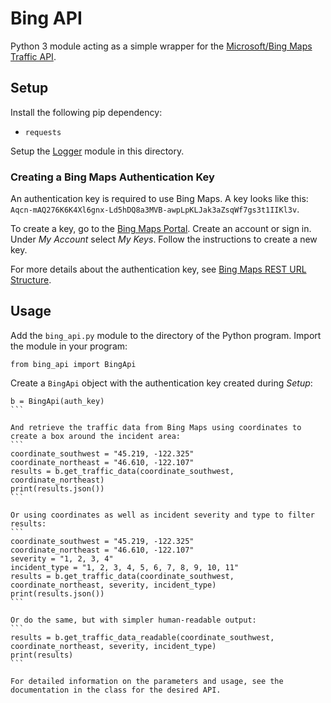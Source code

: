 # Bing API

Python 3 module acting as a simple wrapper for the [Microsoft/Bing Maps Traffic API](https://msdn.microsoft.com/en-us/library/hh441725.aspx).

## Setup

Install the following pip dependency:
* `requests`

Setup the [Logger](https://github.com/jleung51/scripts/tree/master/modules/logger) module in this directory.

### Creating a Bing Maps Authentication Key

An authentication key is required to use Bing Maps. A key looks like this: `Aqcn-mAQ276K6K4Xl6gnx-Ld5hDQ8a3MVB-awpLpKLJak3aZsqWf7gs3t1IIKl3v`.

To create a key, go to the [Bing Maps Portal](https://www.bingmapsportal.com/). Create an account or sign in. Under _My Account_ select _My Keys_. Follow the instructions to create a new key.

For more details about the authentication key, see [Bing Maps REST URL Structure](https://msdn.microsoft.com/en-ca/library/ff701720.aspx).

## Usage

Add the `bing_api.py` module to the directory of the Python program. Import the module in your program:
```
from bing_api import BingApi
```

Create a `BingApi` object with the authentication key created during _Setup_:
````
b = BingApi(auth_key)
```

And retrieve the traffic data from Bing Maps using coordinates to create a box around the incident area:
```
coordinate_southwest = "45.219, -122.325"
coordinate_northeast = "46.610, -122.107"
results = b.get_traffic_data(coordinate_southwest, coordinate_northeast)
print(results.json())
```

Or using coordinates as well as incident severity and type to filter results:
```
coordinate_southwest = "45.219, -122.325"
coordinate_northeast = "46.610, -122.107"
severity = "1, 2, 3, 4"
incident_type = "1, 2, 3, 4, 5, 6, 7, 8, 9, 10, 11"
results = b.get_traffic_data(coordinate_southwest, coordinate_northeast, severity, incident_type)
print(results.json())
```

Or do the same, but with simpler human-readable output:
```
results = b.get_traffic_data_readable(coordinate_southwest, coordinate_northeast, severity, incident_type)
print(results)
```

For detailed information on the parameters and usage, see the documentation in the class for the desired API.
